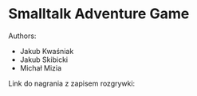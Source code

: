 # Smalltalk Adventure Game

Authors:

- Jakub Kwaśniak
- Jakub Skibicki
- Michał Mizia

Link do nagrania z zapisem rozgrywki: